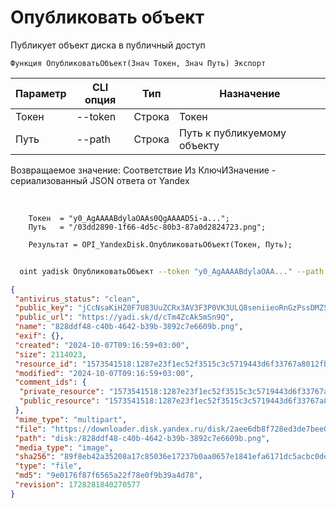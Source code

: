 ﻿---
sidebar_position: 1
---

# Опубликовать объект
 Публикует объект диска в публичный доступ



`Функция ОпубликоватьОбъект(Знач Токен, Знач Путь) Экспорт`

  | Параметр | CLI опция | Тип | Назначение |
  |-|-|-|-|
  | Токен | --token | Строка | Токен |
  | Путь | --path | Строка | Путь к публикуемому объекту |

  
  Возвращаемое значение:   Соответствие Из КлючИЗначение - сериализованный JSON ответа от Yandex

<br/>




```bsl title="Пример кода"
    Токен  = "y0_AgAAAABdylaOAAs0QgAAAAD5i-a...";
    Путь   = "/03dd2890-1f66-4d5c-80b3-87a0d2824723.png";

    Результат = OPI_YandexDisk.ОпубликоватьОбъект(Токен, Путь);
```



```sh title="Пример команды CLI"
    
  oint yadisk ОпубликоватьОбъект --token "y0_AgAAAABdylaOAA..." --path "/Альпака.png"

```

```json title="Результат"
{
 "antivirus_status": "clean",
 "public_key": "jCcNsaKiHZ0F7U83UuZCRx3AV3F3P0VK3ULQ8seniieoRnGzPssDMZSpVJvesWa4q/J6bpmRyOJonT3VoXnDag==",
 "public_url": "https://yadi.sk/d/cTm4ZcAk5mSn9Q",
 "name": "828ddf48-c40b-4642-b39b-3892c7e6609b.png",
 "exif": {},
 "created": "2024-10-07T09:16:59+03:00",
 "size": 2114023,
 "resource_id": "1573541518:1287e23f1ec52f3515c3c5719443d6f33767a8012fb099f6660709d6aa3df0cb",
 "modified": "2024-10-07T09:16:59+03:00",
 "comment_ids": {
  "private_resource": "1573541518:1287e23f1ec52f3515c3c5719443d6f33767a8012fb099f6660709d6aa3df0cb",
  "public_resource": "1573541518:1287e23f1ec52f3515c3c5719443d6f33767a8012fb099f6660709d6aa3df0cb"
 },
 "mime_type": "multipart",
 "file": "https://downloader.disk.yandex.ru/disk/2aee6db8f728ed3de7bee056f00a56063ca42e2280edc9b8b0592307f33a6761/6703b530/gwThwhLBKYvLhQCNnqAHim3BuGQ8RObPrs3AaDo7vReBAh7IXV2qdMeuU1Ft0Xe29kKVdyJGyiwpYTXJSyMSBw%3D%3D?uid=1573541518&filename=828ddf48-c40b-4642-b39b-3892c7e6609b.png&disposition=attachment&hash=&limit=0&content_type=multipart&owner_uid=1573541518&fsize=2114023&hid=03d7263840468e281bd0b238a26e7d0d&media_type=image&tknv=v2&etag=9e0176f87f6565a22f78e0f9b39a4d78",
 "path": "disk:/828ddf48-c40b-4642-b39b-3892c7e6609b.png",
 "media_type": "image",
 "sha256": "89f8eb42a35208a17c85036e17237b0aa0657e1841efa6171dc5acbc0dea9e18",
 "type": "file",
 "md5": "9e0176f87f6565a22f78e0f9b39a4d78",
 "revision": 1728281840270577
}
```
